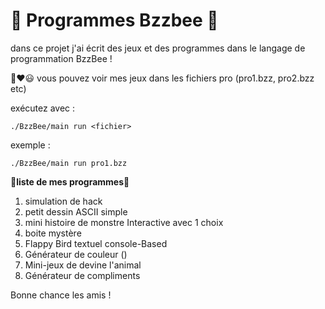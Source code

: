  # 🍅 Programmes Bzzbee 🍅

 dans ce projet j'ai écrit des jeux et des programmes dans le langage de programmation BzzBee !

 🍉❤️😃 vous pouvez voir mes jeux dans les fichiers pro (pro1.bzz, pro2.bzz etc)

 exécutez avec : 
 
 ```
 ./BzzBee/main run <fichier>
```
 
 exemple : 
 
 ```
 ./BzzBee/main run pro1.bzz

 ```

 **🐬liste de mes programmes🐬**

1) simulation de hack 
2) petit dessin ASCII simple
3) mini histoire de monstre Interactive avec 1 choix
4) boite mystère
5) Flappy Bird textuel console-Based
6) Générateur de couleur ()
7) Mini-jeux de devine l'animal
8) Générateur de compliments 
   
 Bonne chance les amis !

